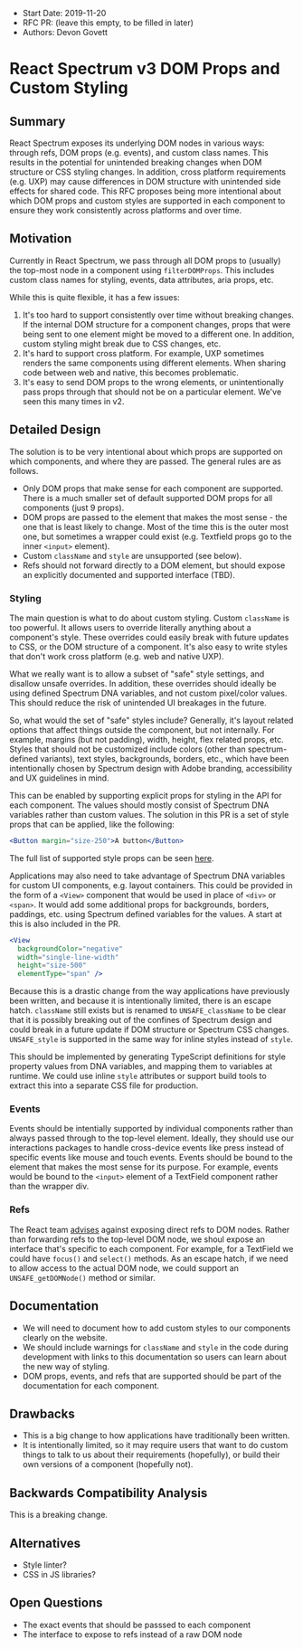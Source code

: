 - Start Date: 2019-11-20
- RFC PR: (leave this empty, to be filled in later)
- Authors: Devon Govett

# React Spectrum v3 DOM Props and Custom Styling

## Summary

React Spectrum exposes its underlying DOM nodes in various ways: through refs, DOM props (e.g. events), and custom class names. This results in the potential for unintended breaking changes when DOM structure or CSS styling changes. In addition, cross platform requirements (e.g. UXP) may cause differences in DOM structure with unintended side effects for shared code. This RFC proposes being more intentional about which DOM props and custom styles are supported in each component to ensure they work consistently across platforms and over time.

## Motivation

Currently in React Spectrum, we pass through all DOM props to (usually) the top-most node in a component using `filterDOMProps`. This includes custom class names for styling, events, data attributes, aria props, etc.

While this is quite flexible, it has a few issues:

1. It's too hard to support consistently over time without breaking changes. If the internal DOM structure for a component changes, props that were being sent to one element might be moved to a different one. In addition, custom styling might break due to CSS changes, etc.
2. It's hard to support cross platform. For example, UXP sometimes renders the same components using different elements. When sharing code between web and native, this becomes problematic.
3. It's easy to send DOM props to the wrong elements, or unintentionally pass props through that should not be on a particular element. We've seen this many times in v2.

## Detailed Design

The solution is to be very intentional about which props are supported on which components, and where they are passed. The general rules are as follows.

* Only DOM props that make sense for each component are supported. There is a much smaller set of default supported DOM props for all components (just 9 props).
* DOM props are passed to the element that makes the most sense - the one that is least likely to change. Most of the time this is the outer most one, but sometimes a wrapper could exist (e.g. Textfield props go to the inner `<input>` element).
* Custom `className` and `style` are unsupported (see below).
* Refs should not forward directly to a DOM element, but should expose an explicitly documented and supported interface (TBD).

### Styling

The main question is what to do about custom styling. Custom `className` is too powerful. It allows users to override literally anything about a component's style. These overrides could easily break with future updates to CSS, or the DOM structure of a component. It's also easy to write styles that don't work cross platform (e.g. web and native UXP).

What we really want is to allow a subset of "safe" style settings, and disallow unsafe overrides. In addition, these overrides should ideally be using defined Spectrum DNA variables, and not custom pixel/color values. This should reduce the risk of unintended UI breakages in the future.

So, what would the set of "safe" styles include? Generally, it's layout related options that affect things outside the component, but not internally. For example, margins (but not padding), width, height, flex related props, etc. Styles that should not be customized include colors (other than spectrum-defined variants), text styles, backgrounds, borders, etc., which have been intentionally chosen by Spectrum design with Adobe branding, accessibility and UX guidelines in mind.

This can be enabled by supporting explicit props for styling in the API for each component. The values should mostly consist of Spectrum DNA variables rather than custom values. The solution in this PR is a set of style props that can be applied, like the following:

```jsx
<Button margin="size-250">A button</Button>
```

The full list of supported style props can be seen [here](https://github.com/adobe/react-spectrum-v3/blob/db1b2716cbe934323866a8bb5391284e0659e569/packages/%40react-spectrum/view/src/types.ts#L4).

Applications may also need to take advantage of Spectrum DNA variables for custom UI components, e.g. layout containers. This could be provided in the form of a `<View>` component that would be used in place of `<div>` or `<span>`. It would add some additional props for backgrounds, borders, paddings, etc. using Spectrum defined variables for the values. A start at this is also included in the PR.

```jsx
<View
  backgroundColor="negative"
  width="single-line-width"
  height="size-500"
  elementType="span" />
```

Because this is a drastic change from the way applications have previously been written, and because it is intentionally limited, there is an escape hatch. `className` still exists but is renamed to `UNSAFE_className` to be clear that it is possibly breaking out of the confines of Spectrum design and could break in a future update if DOM structure or Spectrum CSS changes. `UNSAFE_style` is supported in the same way for inline styles instead of `style`.

This should be implemented by generating TypeScript definitions for style property values from DNA variables, and mapping them to variables at runtime. We could use inline `style` attributes or support build tools to extract this into a separate CSS file for production.

### Events

Events should be intentially supported by individual components rather than always passed through to the top-level element. Ideally, they should use our interactions packages to handle cross-device events like press instead of specific events like mouse and touch events. Events should be bound to the element that makes the most sense for its purpose. For example, events would be bound to the `<input>` element of a TextField component rather than the wrapper div.

### Refs

The React team [advises](https://reactjs.org/docs/refs-and-the-dom.html#exposing-dom-refs-to-parent-components) against exposing direct refs to DOM nodes. Rather than forwarding refs to the top-level DOM node, we shoul expose an interface that's specific to each component. For example, for a TextField we could have `focus()` and `select()` methods. As an escape hatch, if we need to allow access to the actual DOM node, we could support an `UNSAFE_getDOMNode()` method or similar.

## Documentation

* We will need to document how to add custom styles to our components clearly on the website.
* We should include warnings for `className` and `style` in the code during development with links to this documentation so users can learn about the new way of styling.
* DOM props, events, and refs that are supported should be part of the documentation for each component.

## Drawbacks

* This is a big change to how applications have traditionally been written.
* It is intentionally limited, so it may require users that want to do custom things to talk to us about their requirements (hopefully), or build their own versions of a component (hopefully not).

## Backwards Compatibility Analysis

This is a breaking change.

## Alternatives

* Style linter?
* CSS in JS libraries?

## Open Questions

* The exact events that should be passsed to each component
* The interface to expose to refs instead of a raw DOM node
